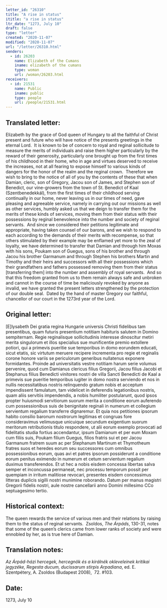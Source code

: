 ```yaml
---
letter_id: "26310"
title: "A rise in status"
ititle: "a rise in status"
ltr_date: "1273, July 10"
draft: false
type: "letter"
created: "2020-11-07"
modified: "2020-11-07"
url: "/letter/26310.html"
senders:
  - id: 26203
    name: Elizabeth of the Cumans
    iname: elizabeth of the cumans
    type: woman
    url: /woman/26203.html
receivers:
  - id: 21531
    name: Public
    iname: public
    type: people
    url: /people/21531.html
---
```

<h2> Translated letter:</h2><p>Elizabeth by the grace of God queen of Hungary to all the faithful of Christ present and future who will have notice of the presents greetings in the eternal Lord.&nbsp; It is known to be of concern to royal and reginal sollicitude to measure the merits of individuals and raise them higher particularly by the reward of their generosity, particularly one brought up from the first times of his childhood in their home, who in age and virtues deserved to receive the increases, not at all fearing to expose himself to various kinds of dangers for the honor of the realm and the reginal crown.&nbsp; Therefore we wish to bring to the notice of all of you by the contents of these that when Damian, cleric, son of Gregory, Jacou son of James, and Stephen son of Benedict, our vine-growers from the town of St. Benedict of Kaal (Szentbenedekkál), from the first times of their childhood serving continually in our home, never leaving us in our times of need, gave pleasing and agreeable service, namely in carrying out our missions as well as other services, humbly asked us that we deign to transfer them for the merits of these kinds of services, moving them from their status with their possessions by reginal benevolence into the number and society of reginal servants.&nbsp; And since we considered their petitions legitimate and appropriate, having taken counsel of our barons, and we wish to respond to each according to the demands of their merits with recompense, so that others stimulated by their example may be enflamed yet more to the zeal of loyalty, we have determined to transfer that Damian and through him Moxas with his sons, Poukam son of Guegus, sons of his brother and through Jacou his brother Garmanum and through Stephen his brothers Martin and Timothy and their heirs and successors with all their possessions which their grandfathers and fathers possessed removing them from their status [transferring them] into the number and assembly of royal servants.&nbsp; And so that this freedom granted from us to them remain always safe and unbroken and cannot in the course of time be maliciously revoked by anyone as invalid, we have granted the present letters strengthened by the protection of our double seal.&nbsp; Dated by the hand of master Gregory our faithful, chancellor of our court in the 1273rd year of the Lord.</p><h2 class="mt-4"> Original letter:</h2><p><strong></strong></p><p>[E]lysabeth Dei gratia regina Hungarie universis Christi fidelibus tam presentibus, quam futuris presentium notitiam habituris salutem in Domino sempiternam. Regie reginalisque sollicitudinis interesse dinoscitur metiri merita singulorum et illos specialius sue munificentie premio extollere potiori, qui a primevis pueritie sue temporibus in domo eorundem educati, sicut etatis, sic virtutum meruere recipere incrementa pro regie et reginalis corone honore variis se periculorum generibus nullatenus exponere formidantes. Proinde ad universitatis vestre notitiam harum serie volumus pervenire, quod cum Damianus clericus filius Gregorii, Jacou filius Jacobi et Stephanus filius Benedicti vinitores nostri de villa Sancti Benedicti de Kaal a primevis sue pueritie temporibus iugiter in domo nostra serviendo et nos in nullis necessitatibus nostris relinquendo gratum nobis et acceptum impendissent famulatum, tam videlicet in deferendis legationibus nostris, quam aliis servitiis impendendis, a nobis humiliter postularunt, quod ipsos propter huiusmodi servitiorum suorum merita a conditione eorum auferendo cum possessionibus suis de benignitate reginali in numerum et collegium servientum regalium transferre dignaremur. Et quia nos petitiones ipsorum habito consilio baronum nostrorum legitimas et congruas fore consideravimus velimusque unicuique secundum exigentium suorum meritorum retributionis titulo respondere, ut alii eorum exemplo provocati ad fidelitatis studia fortius accendantur, ipsum Damianum et per eum Moxam cum filiis suis, Poukam filium Guegus, filios fratris sui et per Jacou Garmanum fratrem suum ac per Stephanum Martinum et Thymotheum fratres suos et heredes eorum seu successores cum omnibus possessionibus eorum, quas avi et patres ipsorum possiderunt a conditione eorum penitus eximendo in numerum et cetum servientum regalium duximus transferendos. Et ut hec a nobis eisdem concessa libertas salva semper et inconcussa permaneat, nec processu temporum possit per quempiam in irritum malitiose revocari, presentes eisdem concessimus litteras duplicis sigilli nostri munimine roborando. Datum per manus magistri Gregorii fidelis nostri, aule nostre cancellarii anno Domini millesimo CCo septuagesimo tertio.</p><h2 class="mt-4"> Historical context:</h2><p>The queen rewards the service of various men and their relations by raising them to the status of reginal servants.&nbsp; Zsoldos, <i>The Árpáds</i>, 130-31, notes that some of the queen’s clerics came from lower ranks of society and were ennobled by her, as is true here of Damian.</p><h2 class="mt-4"> Translation notes:</h2><p><i>Az Árpád-házi hercegek, hercegnök és a királnék okleveleinek kritikai jegyzéke, Regesta ducum, ducissarum stirpis Arpadiana</i>, ed. E. Szentpétery, A. Zsoldos (Budapest 2008),&nbsp; 72. #103.</p><h2 class="mt-4"> Date:</h2>1273, July 10
